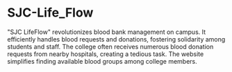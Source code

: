 # SJC-Life_Flow
"SJC LifeFlow" revolutionizes blood bank management on campus. It efficiently handles blood requests and donations, fostering solidarity among students and staff. The college often receives numerous blood donation requests from nearby hospitals, creating a tedious task. The website simplifies finding available blood groups among college members.
